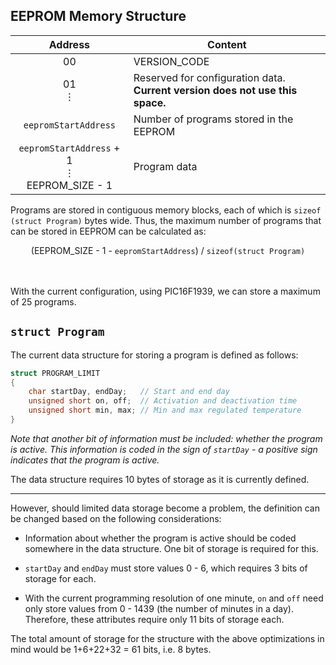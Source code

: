 ## EEPROM Memory Structure

<table>
    <thead>
        <tr>
            <th align="center">Address</th>
            <th align="center">Content</th>
        </tr>
    </thead>
    <tbody>
        <tr>
            <td align="center"> 00 </td>
            <td> VERSION_CODE </td>
        </tr>
        <tr>
            <td align="center" rowspan=2>
                01 <br>
                ⋮
            </td>
            <td align="left" rowspan=2>
                Reserved for configuration data. <br>
                <b>Current version does not use this space.</b>
            </td>
        </tr>
        <tr></tr> <!-- Skip -->
        <tr>
            <td align="center">
                <code>eepromStartAddress</code>
            </td>
            <td>Number of programs stored in the EEPROM</td>
        </tr>
        <tr>
            <td align="center" rowspan=3>
                <code>eepromStartAddress</code> + 1 <br>
                ⋮ <br>
                EEPROM_SIZE - 1
            </td>
            <td align="left" rowspan=3>
                <br>
                Program data
                <br><br>
            </td>
        </tr>
    </tbody>
</table>

Programs are stored in contiguous memory blocks, each of which is `sizeof (struct Program)`
bytes wide. Thus, the maximum number of programs that can be stored in EEPROM can be
calculated as:

<center> (EEPROM_SIZE - 1 - <code>eepromStartAddress</code>) / <code>sizeof(struct Program)</code> </center>
<br><br>

With the current configuration, using PIC16F1939, we can store a maximum of 25 programs.

## `struct Program`

The current data structure for storing a program is defined as follows:
```c
struct PROGRAM_LIMIT
{
    char startDay, endDay;   // Start and end day
    unsigned short on, off;  // Activation and deactivation time
    unsigned short min, max; // Min and max regulated temperature
}
```
_Note that another bit of information must be included: whether the program is active. This information is coded in the sign of `startDay` - a positive sign indicates that the program is active._

The data structure requires 10 bytes of storage as it is currently defined.

---

However, should limited data storage become a problem,
the definition can be changed based on the following considerations:

* Information about whether the program is active should be coded somewhere in the data structure. One bit of storage is required for this.

* `startDay` and `endDay` must store values 0 - 6, which requires 3 bits of storage for each.

* With the current programming resolution of one minute, `on` and `off` need only store values from 0 - 1439 (the number of minutes in a day). Therefore, these attributes require only 11 bits of storage each.

The total amount of storage for the structure with the above optimizations in mind would be 1+6+22+32 = 61 bits, i.e. 8 bytes.
